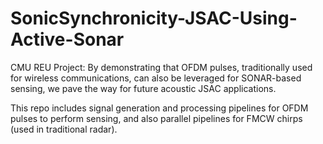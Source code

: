 # SonicSynchronicity-JSAC-Using-Active-Sonar
CMU REU Project: By demonstrating that OFDM pulses, traditionally used for wireless communications, can also be leveraged for SONAR-based sensing, we pave the way for future acoustic JSAC applications.

This repo includes signal generation and processing pipelines for OFDM pulses to perform sensing, and also parallel pipelines for FMCW chirps (used in traditional radar).  


